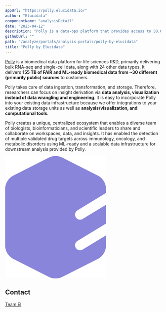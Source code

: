```yaml
---
appUrl: "https://polly.elucidata.io/"
author: "Elucidata"
componentName: "analysisDetail"
date: "2023-04-12"
description: "Polly is a data-ops platform that provides access to 50,000 curated Bulk & Single Cell RNA-Seq Data, facilitating rapid detection of drug targets and biomarkers across diseases."
githubUrl: ""
path: "/analyze/portals/analysis-portals/polly-by-elucidata"
title: "Polly by Elucidata"
---
```


[Polly]([https://www.elucidata.io/platform/features](https://bit.ly/3WvgjqF)) is a biomedical data platform for life sciences R&D, primarily delivering bulk RNA-seq and single-cell data, along with 24 other data types. It delivers **155 TB of FAIR and ML-ready biomedical data from ~30 different (primarily public) sources** to customers.

Polly takes care of data ingestion, transformation, and storage. Therefore, researchers can focus on insight derivation via **data analysis, visualization instead of data wrangling and engineering**. It is easy to incorporate Polly into your existing data infrastructure because we offer integrations to your existing data storage units as well as **analysis/visualization, and computational tools**.

Polly creates a unique, centralized ecosystem that enables a diverse team of biologists, bioinformaticians, and scientific leaders to share and collaborate on workspaces, data, and insights. It has enabled the detection of multiple validated drug targets across immunology, oncology, and metabolic disorders using ML-ready and a scalable data infrastructure for downstream analysis provided by Polly.

<figure-styles shadowless=true>

![Polly](../../_images/portals/polly.png)

</figure-styles>

## Contact

[Team El](mailto:team-elucidata@elucidata.io)
